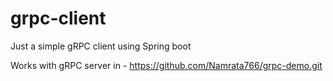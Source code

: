 # grpc-client
Just a simple gRPC client using Spring boot

Works with gRPC server in - https://github.com/Namrata766/grpc-demo.git
